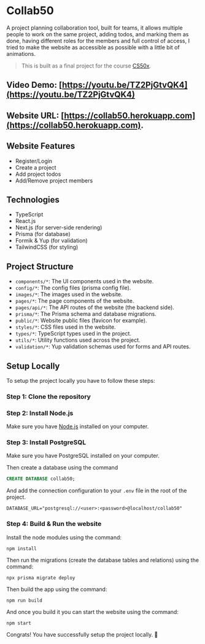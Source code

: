 # Collab50

A project planning collaboration tool, built for teams, it allows multiple people to work on the same project, adding todos, and marking them as done, having different roles for the members and full control of access, I tried to make the website as accessible as possible with a little bit of animations.

> This is built as a final project for the course [CS50x](https://cs50.harvard.edu/x).

## Video Demo: [https://youtu.be/TZ2PjGtvQK4](https://youtu.be/TZ2PjGtvQK4)

## Website URL: [https://collab50.herokuapp.com](https://collab50.herokuapp.com).

## Website Features

- Register/Login
- Create a project
- Add project todos
- Add/Remove project members

## Technologies

- TypeScript
- React.js
- Next.js (for server-side rendering)
- Prisma (for database)
- Formik & Yup (for validation)
- TailwindCSS (for styling)

## Project Structure

- `components/*`: The UI components used in the website.
- `config/*`: The config files (prisma config file).
- `images/*`: The images used in the website.
- `pages/*`: The page components of the website.
- `pages/api/*`: The API routes of the website (the backend side).
- `prisma/*`: The Prisma schema and database migrations.
- `public/*`: Website public files (favicon for example).
- `styles/*`: CSS files used in the website.
- `types/*`: TypeScript types used in the project.
- `utils/*`: Utility functions used across the project.
- `validation/*`: Yup validation schemas used for forms and API routes.

## Setup Locally

To setup the project locally you have to follow these steps:

### Step 1: Clone the repository

### Step 2: Install Node.js

Make sure you have [Node.js](https://nodejs.org/en/) installed on your computer.

### Step 3: Install PostgreSQL

Make sure you have PostgreSQL installed on your computer.

Then create a database using the command

```sql
CREATE DATABASE collab50;
```

And add the connection configuration to your `.env` file in the root of the project.

```
DATABASE_URL="postgresql://<user>:<password>@localhost/collab50"
```

### Step 4: Build & Run the website

Install the node modules using the command:

```
npm install
```

Then run the migrations (create the database tables and relations) using the command:

```
npx prisma migrate deploy
```

Then build the app using the command:

```
npm run build
```

And once you build it you can start the website using the command:

```
npm start
```

Congrats! You have successfully setup the project locally. 🎉
